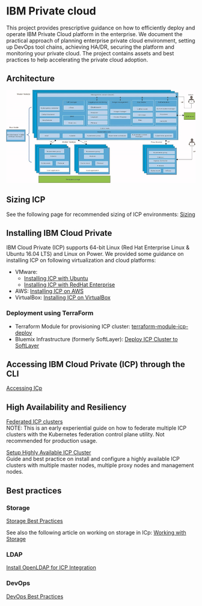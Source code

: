 # IBM Private cloud

This project provides prescriptive guidance on how to efficiently deploy and operate IBM Private Cloud platform in the enterprise. We document the practical approach of planning enterprise private cloud environment, setting up DevOps tool chains, achieving HA/DR, securing the platform and monitoring your private cloud. The project contains assets and best practices to help accelerating the private cloud adoption.

## Architecture

![Architecture](architecture_1.2.jpeg)

## Sizing ICP

See the following page for recommended sizing of ICP environments: [Sizing](Sizing.md)

## Installing IBM Cloud Private

IBM Cloud Private (ICP) supports 64-bit Linux (Red Hat Enterprise Linux & Ubuntu 16.04 LTS) and Linux on Power. We provided some guidance on installing ICP on following virtualization and cloud platforms:

* VMware:
  *  [Installing ICP with Ubuntu](Installing_ICp_on_prem_ubuntu.md)
  *  [Installing ICP with RedHat Enterprise](rhel_install/Installing_ICP_on_prem_rhel.md)  
* AWS: [Installing ICP on AWS](Installing_ICp_on_aws.md)
* VirtualBox: [Installing ICP on VirtualBox](https://github.com/ibm-cloud-architecture/refarch-privatecloud-virtualbox)

### Deployment using TerraForm
* Terraform Module for provisioning ICP cluster: [terraform-module-icp-deploy](https://github.com/ibm-cloud-architecture/terraform-module-icp-deploy)
* Bluemix Infrastructure (formerly SoftLayer): [Deploy ICP Cluster to SoftLayer](https://github.com/ibm-cloud-architecture/terraform-icp-softlayer)

## Accessing IBM Cloud Private (ICP) through the CLI

[Accessing ICp](Accessing_ICp_through_CLI.md)

## High Availability and Resiliency

  [Federated ICP clusters](Resiliency/Federating_ICP_clusters.md)   
  NOTE: This is an early experiential guide on how to federate multiple ICP clusters with the Kubernetes federation control plane utility. Not recommended for production usage.

  [Setup Highly Available ICP Cluster](Resiliency/Configure_HA_ICP_cluster.md)   
  Guide and best practice on install and configure a highly available ICP clusters with multiple master nodes, multiple proxy nodes and management nodes.   

## Best practices

### Storage

[Storage Best Practices](ICp-Storage_best_practice.md)

See also the following article on working on storage in ICp: [Working with Storage](https://www.ibm.com/developerworks/community/blogs/fe25b4ef-ea6a-4d86-a629-6f87ccf4649e/entry/Working_with_storage?lang=en)

### LDAP

[Install OpenLDAP for ICP Integration](InstallAndConfigureOpenLDAP.md)

### DevOps

[DevOps Best Practices](Implementing%20DevOps%20for%20IBM%20Cloud.private.md)
